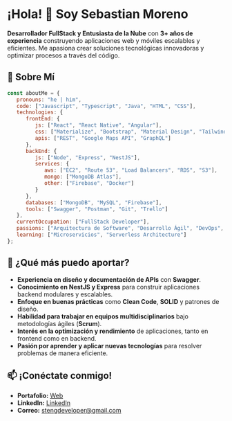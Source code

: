 # ¡Hola! 👋 Soy Sebastian Moreno

**Desarrollador FullStack y Entusiasta de la Nube** con **3+ años de experiencia** construyendo aplicaciones web y móviles escalables y eficientes. Me apasiona crear soluciones tecnológicas innovadoras y optimizar procesos a través del código.

## 📝 Sobre Mí
```javascript
const aboutMe = {
   pronouns: "he | him",
   code: ["Javascript", "Typescript", "Java", "HTML", "CSS"],
   technologies: {
      frontEnd: {
         js: ["React", "React Native", "Angular"],
         css: ["Materialize", "Bootstrap", "Material Design", "Tailwind"],
         apis: ["REST", "Google Maps API", "GraphQL"]
      },
      backEnd: {
         js: ["Node", "Express", "NestJS"],
         services: {
            aws: ["EC2", "Route 53", "Load Balancers", "RDS", "S3"],
            mongo: ["MongoDB Atlas"],
            other: ["Firebase", "Docker"]
         }
      },
      databases: ["MongoDB", "MySQL", "Firebase"],
      tools: ["Swagger", "Postman", "Git", "Trello"]
   },
   currentOccupation: ["FullStack Developer"],
   passions: ["Arquitectura de Software", "Desarrollo Ágil", "DevOps", "APIs Eficientes"],
   learning: ["Microservicios", "Serverless Architecture"]
};
```
## 🌟 ¿Qué más puedo aportar?
- **Experiencia en diseño y documentación de APIs** con **Swagger**.
- **Conocimiento en NestJS y Express** para construir aplicaciones backend modulares y escalables.
- **Enfoque en buenas prácticas** como **Clean Code**, **SOLID** y patrones de diseño.
- **Habilidad para trabajar en equipos multidisciplinarios** bajo metodologías ágiles (**Scrum**).
- **Interés en la optimización y rendimiento** de aplicaciones, tanto en frontend como en backend.
- **Pasión por aprender y aplicar nuevas tecnologías** para resolver problemas de manera eficiente.

## 📫 ¡Conéctate conmigo!
- **Portafolio:** [Web](https://steng-s-portfolio.vercel.app)
- **LinkedIn:** [LinkedIn](https://www.linkedin.com/in/sebastian-moreno-rodriguez-b65267183/)
- **Correo:** stengdeveloper@gmail.com

